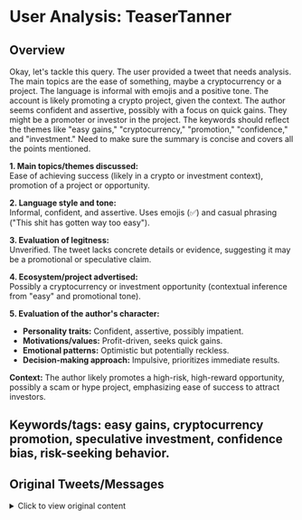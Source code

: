 # User Analysis: TeaserTanner

## Overview

<think>
Okay, let's tackle this query. The user provided a tweet that needs analysis. The main topics are the ease of something, maybe a cryptocurrency or a project. The language is informal with emojis and a positive tone. The account is likely promoting a crypto project, given the context. The author seems confident and assertive, possibly with a focus on quick gains. They might be a promoter or investor in the project. The keywords should reflect the themes like "easy gains," "cryptocurrency," "promotion," "confidence," and "investment." Need to make sure the summary is concise and covers all the points mentioned.
</think>

**1. Main topics/themes discussed:**  
Ease of achieving success (likely in a crypto or investment context), promotion of a project or opportunity.  

**2. Language style and tone:**  
Informal, confident, and assertive. Uses emojis (✅) and casual phrasing ("This shit has gotten way too easy").  

**3. Evaluation of legitness:**  
Unverified. The tweet lacks concrete details or evidence, suggesting it may be a promotional or speculative claim.  

**4. Ecosystem/project advertised:**  
Possibly a cryptocurrency or investment opportunity (contextual inference from "easy" and promotional tone).  

**5. Evaluation of the author's character:**  
- **Personality traits:** Confident, assertive, possibly impatient.  
- **Motivations/values:** Profit-driven, seeks quick gains.  
- **Emotional patterns:** Optimistic but potentially reckless.  
- **Decision-making approach:** Impulsive, prioritizes immediate results.  

**Context:** The author likely promotes a high-risk, high-reward opportunity, possibly a scam or hype project, emphasizing ease of success to attract investors.  

**Keywords/tags:** easy gains, cryptocurrency promotion, speculative investment, confidence bias, risk-seeking behavior.
---
## Original Tweets/Messages

<details>
<summary>Click to view original content</summary>

| Type | Content |
|------|---------|
| messages | This shit has gotten way too easy ✅ https://t.co/4ENCd9o8PS |

</details>
